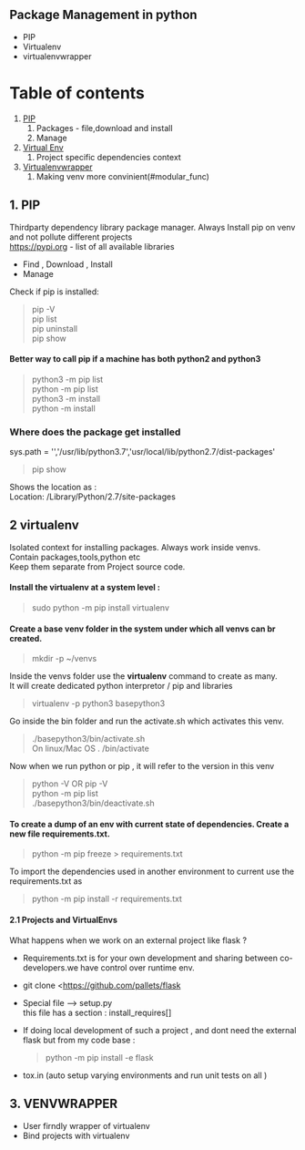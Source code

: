 
##  Package Management in python

   - PIP
   - Virtualenv
   - virtualenvwrapper

# Table of contents
1. [PIP](#pip)  
    1. Packages - file,download and install
    2. Manage
2. [Virtual Env](#venv)  
    1. Project specific dependencies context
3. [Virtualenvwrapper](#wrapper)  
    1. Making venv more convinient(#modular_func)  

## 1. PIP <a name="pip"></a>

Thirdparty dependency library package manager. Always Install pip on venv and not pollute different projects  
https://pypi.org  - list of all available libraries  
 
   - Find , Download , Install
   - Manage
   
 Check if pip is installed:  
 > pip -V  
 > pip list  
 > pip uninstall <pkg1> <pkg2>  
 > pip show <pkgname>  
 
 #### Better way to call pip if a machine has both python2 and python3  
 
 > python3 -m pip list  
 > python -m pip list  
 > python3 -m install <pkgname>  
 > python -m install <pkgname>  

 ### Where does the package get installed  
 
 sys.path = '','/usr/lib/python3.7','usr/local/lib/python2.7/dist-packages'  
 
 > pip show <pkgname> 

   Shows the location as :   
   Location: /Library/Python/2.7/site-packages  
   
## 2 virtualenv  <a name="venv"></a>  

 Isolated context for installing packages. Always work inside venvs.  
 Contain packages,tools,python etc  
 Keep them separate from Project source code.
  
 #### Install the virtualenv at a system level  :
  > sudo python -m pip install virtualenv  
 
 #### Create a base venv folder in the system under which all venvs can br created.  
  >  mkdir -p ~/venvs
 
 Inside the venvs folder use the **virtualenv** command to create as many.  
 It will create dedicated python interpretor / pip and libraries  
  >  virtualenv -p python3 basepython3  
 
 Go inside the bin folder and run the activate.sh which activates this venv.  
   >  ./basepython3/bin/activate.sh  
    On linux/Mac OS
   > . <venv>/bin/activate
 
 Now when we run python or pip , it will refer to the version in this venv  
   > python -V  OR pip -V  
   > python -m pip list  
   >  ./basepython3/bin/deactivate.sh  
 

#### To create a dump of an env with current state of dependencies. Create a new file  __requirements.txt__.  
  > python -m pip freeze > requirements.txt    
 
 To import the dependencies used in another environment to current use the requirements.txt as  
  > python -m pip install -r requirements.txt  
 
#### 2.1 Projects and VirtualEnvs

What happens when we work on an external project like flask ?  
  - Requirements.txt is for your own development and sharing between co-developers.we have control over runtime env.    
  - git clone <https://github.com/pallets/flask  
  - Special file --> setup.py  
     this file has a section : install_requires[]  
     
  - If doing local development of such a project , and dont need the external flask but from my code base : 
      > python -m pip install -e flask  

  - tox.in (auto setup varying environments and run unit tests on all )  
 

## 3. VENVWRAPPER  <a name="wrapper"></a>  
 
   - User firndly wrapper of virtualenv
   - Bind projects with virtualenv
